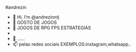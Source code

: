 #andrezin
- 👋 Hi, I’m @andrezinntj
- 👀 GOSTO DE JOGOS 
- 🌱 JOGOS DE RPG FPS ESTRATEGIAS 
-
- 💞️ ......
- 📫 pelas redes sociais EXEMPLOS:instagram,whatsapp..

<!---
andrezinntj/andrezinntj is a ✨ special ✨ repository because its `README.md` (this file) appears on your GitHub profile.
You can click the Preview link to take a look at your changes.
--->
